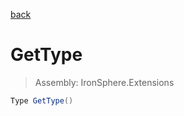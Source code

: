 ﻿

[back](/IronSphere.Extensions/types/StringExtension)

# GetType

> Assembly: IronSphere.Extensions

```csharp
Type GetType()
```



 